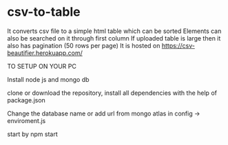 # csv-to-table

It converts csv file to a simple html table which can be sorted 
Elements can also be searched on it through first column
If uploaded table is large then it also has pagination (50 rows per page)
It is hosted on https://csv-beautifier.herokuapp.com/

TO SETUP ON YOUR PC

Install node js and mongo db

clone or download the repository, install all dependencies with the help of package.json 

Change the database name or add url from mongo atlas in config -> enviroment.js

start by npm start

